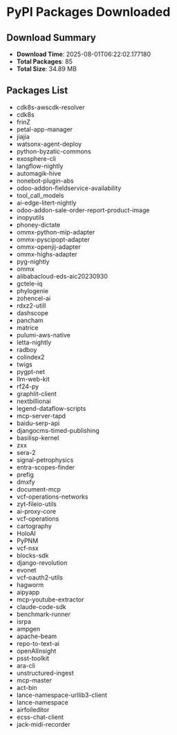 # PyPI Packages Downloaded

## Download Summary
- **Download Time**: 2025-08-01T06:22:02.177180
- **Total Packages**: 85
- **Total Size**: 34.89 MB

## Packages List
- cdk8s-awscdk-resolver
- cdk8s
- frinZ
- petal-app-manager
- jiajia
- watsonx-agent-deploy
- python-byzatic-commons
- exosphere-cli
- langflow-nightly
- automagik-hive
- nonebot-plugin-abs
- odoo-addon-fieldservice-availability
- tool_call_models
- ai-edge-litert-nightly
- odoo-addon-sale-order-report-product-image
- inopyutils
- phoney-dictate
- ommx-python-mip-adapter
- ommx-pyscipopt-adapter
- ommx-openjij-adapter
- ommx-highs-adapter
- pyg-nightly
- ommx
- alibabacloud-eds-aic20230930
- gctele-iq
- phylogenie
- zohencel-ai
- rdxz2-utill
- dashscope
- pancham
- matrice
- pulumi-aws-native
- letta-nightly
- radboy
- colindex2
- twigs
- pygpt-net
- llm-web-kit
- rf24-py
- graphlit-client
- nextbillionai
- legend-dataflow-scripts
- mcp-server-tapd
- baidu-serp-api
- djangocms-timed-publishing
- basilisp-kernel
- zxx
- sera-2
- signal-petrophysics
- entra-scopes-finder
- prefig
- dmxfy
- document-mcp
- vcf-operations-networks
- zyt-fileio-utils
- ai-proxy-core
- vcf-operations
- cartography
- HoloAI
- PyPNM
- vcf-nsx
- blocks-sdk
- django-revolution
- evonet
- vcf-oauth2-utils
- hagworm
- aipyapp
- mcp-youtube-extractor
- claude-code-sdk
- benchmark-runner
- isrpa
- ampgen
- apache-beam
- repo-to-text-ai
- openAIInsight
- psst-toolkit
- ara-cli
- unstructured-ingest
- mcp-master
- act-bin
- lance-namespace-urllib3-client
- lance-namespace
- airfoileditor
- ecss-chat-client
- jack-midi-recorder
